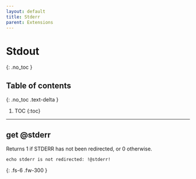 ```yaml
---
layout: default
title: Stderr
parent: Extensions
---
```


# Stdout
{: .no_toc }

## Table of contents
{: .no_toc .text-delta }

1. TOC
{:toc}

---

## get @stderr
Returns 1 if STDERR has not been redirected, or 0 otherwise.

```batch
echo stderr is not redirected: !@stderr!
```

{: .fs-6 .fw-300 }
